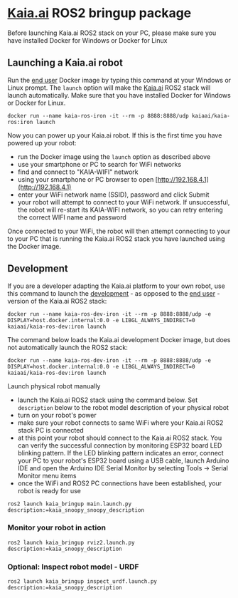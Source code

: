 # [Kaia.ai](https://kaia.ai/) ROS2 bringup package

Before launching Kaia.ai ROS2 stack on your PC, please make sure you have installed
Docker for Windows or Docker for Linux

## Launching a Kaia.ai robot
Run the [end user](https://hub.docker.com/r/kaiaai/kaia-ros) Docker image by typing this command
at your Windows or Linux prompt. The `launch` option will make the [Kaia.ai](https://kaia.ai)
ROS2 stack will launch automatically. Make sure that you have installed Docker for Windows or Docker for Linux.
```
docker run --name kaia-ros-iron -it --rm -p 8888:8888/udp kaiaai/kaia-ros:iron launch
```

Now you can power up your Kaia.ai robot. If this is the first time you have powered up
your robot:
- run the Docker image using the `launch` option as described above
- use your smartphone or PC to search for WiFi networks
- find and connect to "KAIA-WIFI" network
- using your smartphone or PC browser to open [http://192.168.4.1](http://192.168.4.1)
- enter your WiFi network name (SSID), password and click Submit
- your robot will attempt to connect to your WiFi network. If unsuccessful, the robot will re-start
its KAIA-WIFI network, so you can retry entering the correct WIFI name and password

Once connected to your WiFi, the robot will then attempt connecting to your to your PC that is running
the Kaia.ai ROS2 stack you have launched using the Docker image.

## Development
If you are a developer adapting the Kaia.ai platform to your own robot, use this command to
launch the [development](https://hub.docker.com/r/kaiaai/kaia-ros-dev) - as opposed to the
[end user](https://hub.docker.com/r/kaiaai/kaia-ros) - version of the Kaia.ai ROS2 stack:
```
docker run --name kaia-ros-dev-iron -it --rm -p 8888:8888/udp -e DISPLAY=host.docker.internal:0.0 -e LIBGL_ALWAYS_INDIRECT=0 kaiaai/kaia-ros-dev:iron launch
```

The command below loads the Kaia.ai development Docker image, but does not automatically launch the ROS2 stack:
```
docker run --name kaia-ros-dev-iron -it --rm -p 8888:8888/udp -e DISPLAY=host.docker.internal:0.0 -e LIBGL_ALWAYS_INDIRECT=0 kaiaai/kaia-ros-dev:iron launch
```

Launch physical robot manually
- launch the Kaia.ai ROS2 stack using the command below. Set `description` below to the
robot model description of your physical robot
- turn on your robot's power
- make sure your robot connects to same WiFi where your Kaia.ai ROS2 stack PC is connected
- at this point your robot should connect to the Kaia.ai ROS2 stack.
You can verify the successful connection by monitoring ESP32 board LED blinking pattern.
If the LED blinking pattern indicates an error, connect your PC to your robot's ESP32 board
using a USB cable, launch Arduino IDE and open the Arduino IDE Serial Monitor by
selecting Tools -> Serial Monitor menu items
- once the WiFi and ROS2 PC connections have been established, your robot is ready for use
```
ros2 launch kaia_bringup main.launch.py description:=kaia_snoopy_snoopy_description
```

### Monitor your robot in action
```
ros2 launch kaia_bringup rviz2.launch.py description:=kaia_snoopy_description
```

### Optional: Inspect robot model - URDF
```
ros2 launch kaia_bringup inspect_urdf.launch.py description:=kaia_snoopy_description
```
